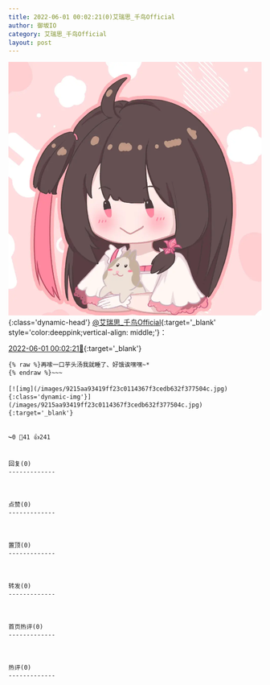 ```yaml
---
title: 2022-06-01 00:02:21(0)艾瑞思_千鸟Official
author: 御坂IO
category: 艾瑞思_千鸟Official
layout: post
---
```


![img](/images/7e08840c56f251de28bdf766b647bd5fe9a5d50a.jpg){:class='dynamic-head'}
[@艾瑞思_千鸟Official](https://space.bilibili.com/1090010845/dynamic){:target='_blank' style='color:deeppink;vertical-align: middle;'}：

[2022-06-01 00:02:21🔗](https://t.bilibili.com/666469578811899922){:target='_blank'}

~~~
{% raw %}再嗦一口芋头汤我就睡了、好饿诶嘿嘿~*
{% endraw %}~~~

[![img](/images/9215aa93419ff23c0114367f3cedb632f377504c.jpg){:class='dynamic-img'}](/images/9215aa93419ff23c0114367f3cedb632f377504c.jpg){:target='_blank'}


↪️0 💬41 👍241


回复(0)
-------------



点赞(0)
-------------



置顶(0)
-------------



转发(0)
-------------



首页热评(0)
-------------



热评(0)
-------------




